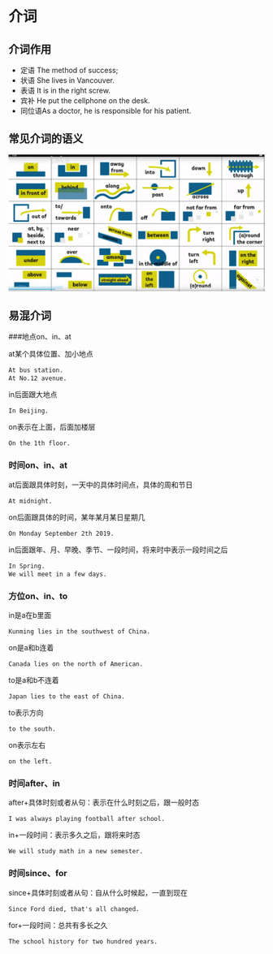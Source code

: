 # 介词

## 介词作用

* 定语 The method of success;
* 状语 She lives in Vancouver.
* 表语 It is in the right screw.
* 宾补 He put the cellphone on the desk.
* 同位语As a doctor, he is responsible for his patient.



## 常见介词的语义

![](./source/07/7-1.png)



## 易混介词

###地点on、in、at

at某个具体位置、加小地点

```
At bus station.
At No.12 avenue.
```

in后面跟大地点

```
In Beijing.
```

on表示在上面，后面加楼层

```
On the 1th floor.
```



### 时间on、in、at

at后面跟具体时刻，一天中的具体时间点，具体的周和节日

```
At midnight.
```

on后面跟具体的时间，某年某月某日星期几

```
On Monday September 2th 2019.
```

in后面跟年、月、早晚、季节、一段时间，将来时中表示一段时间之后

```
In Spring.
We will meet in a few days.
```



### 方位on、in、to

in是a在b里面

```
Kunming lies in the southwest of China.
```

on是a和b连着

```
Canada lies on the north of American.
```

to是a和b不连着

```
Japan lies to the east of China.
```

to表示方向

```
to the south.
```

on表示左右

```
on the left.
```



### 时间after、in

after+具体时刻或者从句：表示在什么时刻之后，跟一般时态

```
I was always playing football after school.
```

in+一段时间：表示多久之后，跟将来时态

```
We will study math in a new semester.
```



### 时间since、for

since+具体时刻或者从句：自从什么时候起，一直到现在

```
Since Ford died, that's all changed.
```

for+一段时间：总共有多长之久

```
The school history for two hundred years.
```